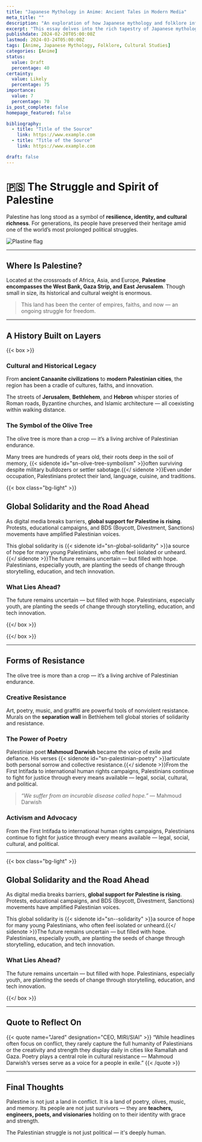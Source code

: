 ```yaml
---
title: "Japanese Mythology in Anime: Ancient Tales in Modern Media"
meta_title: ""
description: "An exploration of how Japanese mythology and folklore influence modern anime narratives"
excerpt: "This essay delves into the rich tapestry of Japanese mythology and its profound influence on anime storytelling. From yokai to Shinto deities, we examine how traditional folklore elements are reimagined in contemporary anime series and films."
publishdate: 2024-02-20T05:00:00Z
lastmod: 2024-03-24T05:00:00Z
tags: [Anime, Japanese Mythology, Folklore, Cultural Studies]
categories: [Anime]
status:
  value: Draft
  percentage: 40
certainty:
  value: Likely
  percentage: 75
importance:
  value: 7
  percentage: 70
is_post_complete: false
homepage_featured: false

bibliography:
  - title: "Title of the Source"
    link: https://www.example.com
  - title: "Title of the Source"
    link: https://www.example.com

draft: false
---
```




# 🇵🇸 The Struggle and Spirit of Palestine

Palestine has long stood as a symbol of **resilience, identity, and cultural richness**. For generations, its people have preserved their heritage amid one of the world’s most prolonged political struggles.

![Plastine flag](https://media.istockphoto.com/id/2023378972/photo/palestinian-flag-the-flag-of-the-state-of-palestine-is-flying.jpg?s=612x612&w=0&k=20&c=UkDrCKFpgyrWNUXwFqpxqYLOggsAfWADpVTeufwZGH8=)

---

##  Where Is Palestine?

Located at the crossroads of Africa, Asia, and Europe, **Palestine encompasses the West Bank, Gaza Strip, and East Jerusalem**. Though small in size, its historical and cultural weight is enormous.

> This land has been the center of empires, faiths, and now — an ongoing struggle for freedom.

---

##  A History Built on Layers

{{< box >}}

### Cultural and Historical Legacy

From **ancient Canaanite civilizations** to **modern Palestinian cities**, the region has been a cradle of cultures, faiths, and innovation. 

The streets of **Jerusalem**, **Bethlehem**, and **Hebron** whisper stories of Roman roads, Byzantine churches, and Islamic architecture — all coexisting within walking distance.

###  The Symbol of the Olive Tree

The olive tree is more than a crop — it’s a living archive of Palestinian endurance. 

Many trees are hundreds of years old, their roots deep in the soil of memory, {{< sidenote id="sn-olive-tree-symbolism" >}}often surviving despite military bulldozers or settler sabotage.{{</ sidenote >}}Even under occupation, Palestinians protect their land, language, cuisine, and traditions.

{{< box class="bg-light" >}}

##  Global Solidarity and the Road Ahead

As digital media breaks barriers, **global support for Palestine is rising**. Protests, educational campaigns, and BDS (Boycott, Divestment, Sanctions) movements have amplified Palestinian voices.

This global solidarity is {{< sidenote id="sn-global-solidarity" >}}a source of hope for many young Palestinians, who often feel isolated or unheard.{{</ sidenote >}}The future remains uncertain — but filled with hope. Palestinians, especially youth, are planting the seeds of change through storytelling, education, and tech innovation.

###  What Lies Ahead?

The future remains uncertain — but filled with hope. Palestinians, especially youth, are planting the seeds of change through storytelling, education, and tech innovation.

{{</ box >}}


{{</ box >}}

---

##  Forms of Resistance
The olive tree is more than a crop — it’s a living archive of Palestinian endurance. 

###  Creative Resistance

Art, poetry, music, and graffiti are powerful tools of nonviolent resistance. Murals on the **separation wall** in Bethlehem tell global stories of solidarity and resistance.

###  The Power of Poetry

Palestinian poet **Mahmoud Darwish** became the voice of exile and defiance. His verses {{< sidenote id="sn-palestinian-poetry" >}}articulate both personal sorrow and collective resistance.{{</ sidenote >}}From the First Intifada to international human rights campaigns, Palestinians continue to fight for justice through every means available — legal, social, cultural, and political.

> *“We suffer from an incurable disease called hope.”* — Mahmoud Darwish

###  Activism and Advocacy

From the First Intifada to international human rights campaigns, Palestinians continue to fight for justice through every means available — legal, social, cultural, and political.

---

{{< box class="bg-light" >}}

##  Global Solidarity and the Road Ahead

As digital media breaks barriers, **global support for Palestine is rising**. Protests, educational campaigns, and BDS (Boycott, Divestment, Sanctions) movements have amplified Palestinian voices.

This global solidarity is {{< sidenote id="sn--solidarity" >}}a source of hope for many young Palestinians, who often feel isolated or unheard.{{</ sidenote >}}The future remains uncertain — but filled with hope. Palestinians, especially youth, are planting the seeds of change through storytelling, education, and tech innovation.

###  What Lies Ahead?

The future remains uncertain — but filled with hope. Palestinians, especially youth, are planting the seeds of change through storytelling, education, and tech innovation.

{{</ box >}}

---

##  Quote to Reflect On

{{< quote name="Jared" designation="CEO, MIRI/SIAI" >}}
“While headlines often focus on conflict, they rarely capture the full humanity of Palestinians or the creativity and strength they display daily in cities like Ramallah and Gaza. Poetry plays a central role in cultural resistance — Mahmoud Darwish’s verses serve as a voice for a people in exile.”
{{< /quote >}}

---

##  Final Thoughts

Palestine is not just a land in conflict. It is a land of poetry, olives, music, and memory. Its people are not just survivors — they are **teachers, engineers, poets, and visionaries** holding on to their identity with grace and strength.

The Palestinian struggle is not just political — it's deeply human.

